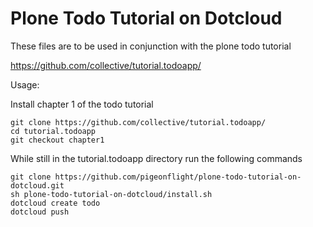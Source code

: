 Plone Todo Tutorial on Dotcloud
================================


These files are to be used in conjunction with the plone todo tutorial

https://github.com/collective/tutorial.todoapp/

Usage:

Install chapter 1 of the todo tutorial

    git clone https://github.com/collective/tutorial.todoapp/
    cd tutorial.todoapp
    git checkout chapter1
    
While still in the tutorial.todoapp directory run the following commands

    git clone https://github.com/pigeonflight/plone-todo-tutorial-on-dotcloud.git
    sh plone-todo-tutorial-on-dotcloud/install.sh
    dotcloud create todo
    dotcloud push

